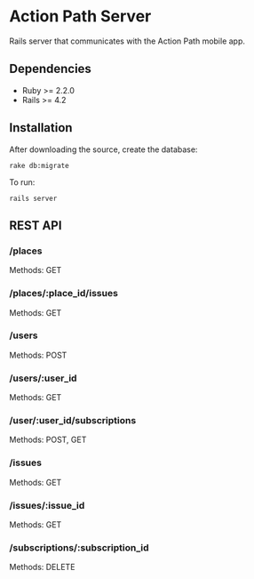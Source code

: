 # Action Path Server
Rails server that communicates with the Action Path mobile app.

## Dependencies

* Ruby >= 2.2.0
* Rails >= 4.2

## Installation

After downloading the source, create the database:

    rake db:migrate

To run:

    rails server
    
## REST API

### /places

Methods: GET

### /places/:place_id/issues

Methods: GET

### /users

Methods: POST

### /users/:user_id

Methods: GET

### /user/:user_id/subscriptions

Methods: POST, GET

### /issues

Methods: GET

### /issues/:issue_id

Methods: GET

### /subscriptions/:subscription_id

Methods: DELETE

